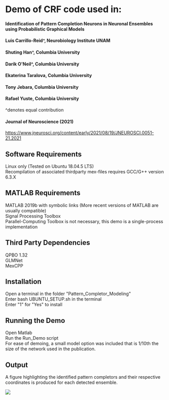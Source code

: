 # Demo of CRF code used in:

#### Identification of Pattern Completion Neurons in Neuronal Ensembles using Probabilistic Graphical Models
#### Luis Carrillo-Reid^, Neurobiology Institute UNAM
#### Shuting Han^, Columbia University
#### Darik O'Neil^, Columbia University
#### Ekaterina Taralova, Columbia University
#### Tony Jebara, Columbia University
#### Rafael Yuste, Columbia University
^denotes equal contribution
#### Journal of Neuroscience (2021)
https://www.jneurosci.org/content/early/2021/08/19/JNEUROSCI.0051-21.2021





## Software Requirements
Linux only (Tested on Ubuntu 18.04.5 LTS)  
Recompilation of associated thirdparty mex-files requires GCC/G++ version 6.3.X  

## MATLAB Requirements
MATLAB 2019b with symbolic links (More recent versions of MATLAB are usually compatible)  
Signal Processing Toolbox  
Parallel-Computing Toolbox is not necessary, this demo is a single-process implementation  

## Third Party Dependencies
QPBO 1.32  
GLMNet  
MexCPP  

## Installation
Open a terminal in the folder "Pattern_Completor_Modeling"  
Enter bash UBUNTU_SETUP.sh in the terminal  
Enter "1" for "Yes" to install  

## Running the Demo
Open Matlab  
Run the Run_Demo script  
For ease of demoing, a small model option was included that is 1/10th the size of the network used in the publication. 

## Output
A figure highlighting the identified pattern completors and their respective coordinates is produced for each detected ensemble.
  
<img src="https://github.com/darikoneil/Identification-of-Pattern-Completion-Neurons-in-Neuronal-Ensembles-using-Probabilistic-Graphical-Mod/blob/main/Example.png">



